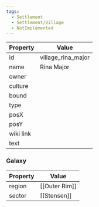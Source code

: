 ```yaml
---
tags:
  - Settlement
  - Settlement/Village
  - NotImplemented
---
```


| Property  | Value              |
| --------- | ------------------ |
| id        | village_rina_major |
| name      | Rina Major         |
| owner     |                    |
| culture   |                    |
| bound     |                    |
| type      |                    |
| posX      |                    |
| posY      |                    |
| wiki link |                    |
| text      |                    |

### Galaxy
| Property | Value         |
| -------- | ------------- |
| region   | [[Outer Rim]] |
| sector   | [[Stensen]]   |
